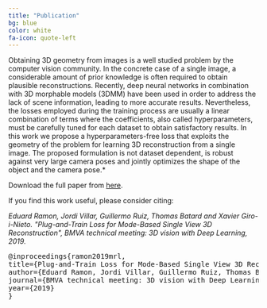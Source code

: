 ```yaml
---
title: "Publication"
bg: blue
color: white
fa-icon: quote-left
---
```


Obtaining 3D geometry from images is a well studied problem by the computer vision community. In the concrete case of a single image, a considerable amount of prior knowledge is often required  to obtain plausible reconstructions. Recently, deep neural networks in combination with 3D morphable models (3DMM) have been used in order to address the lack of scene information, leading to more accurate results. Nevertheless, the losses employed during the training process are usually a linear combination of terms where the coefficients, also called hyperparameters, must be carefully tuned for each dataset to obtain satisfactory results. In this work we propose a hyperparameters-free loss that exploits the geometry of the problem for learning 3D reconstruction from a single image. The proposed formulation is not dataset dependent, is robust against very large camera poses and jointly optimizes the shape of the object and the camera pose.*

Download the full paper from [here](https://github.com/imatge-upc/mrl/raw/gh-pages/ramon-2019-bmva.pdf).

If you find this work useful, please consider citing:

<i>
Eduard Ramon, Jordi Villar, Guillermo Ruiz, Thomas Batard and Xavier Giro-i-Nieto. "Plug-and-Train Loss for Mode-Based Single View 3D Reconstruction", BMVA technical meeting: 3D vision with Deep Learning, 2019.
</i>

<pre>
@inproceedings{ramon2019mrl,
title={Plug-and-Train Loss for Mode-Based Single View 3D Reconstruction},
author={Eduard Ramon, Jordi Villar, Guillermo Ruiz, Thomas Batard and Xavier Giro-i-Nieto},
journal={BMVA technical meeting: 3D vision with Deep Learning},
year={2019}
}
</pre>



